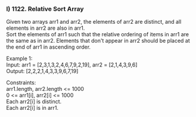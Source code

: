### I) 1122. Relative Sort Array        
Given two arrays arr1 and arr2, the elements of arr2 are distinct, and all elements in arr2 are also in arr1.      
Sort the elements of arr1 such that the relative ordering of items in arr1 are the same as in arr2.  Elements that don't appear in arr2 should be placed at the end of arr1 in ascending order.     

Example 1:    
Input: arr1 = [2,3,1,3,2,4,6,7,9,2,19], arr2 = [2,1,4,3,9,6]    
Output: [2,2,2,1,4,3,3,9,6,7,19]      

Constraints:    
arr1.length, arr2.length <= 1000   
0 <= arr1[i], arr2[i] <= 1000   
Each arr2[i] is distinct.    
Each arr2[i] is in arr1.      


